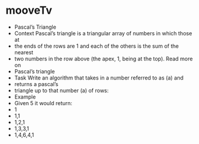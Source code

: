 # mooveTv
- Pascal’s Triangle
- Context Pascal’s triangle is a triangular array of numbers in which those at
- the ends of the rows are 1 and each of the others is the sum of the nearest
- two numbers in the row above (the apex, 1, being at the top). Read more on
- Pascal’s triangle
- Task Write an algorithm that takes in a number referred to as (a) and
- returns a pascal’s
- triangle up to that number (a) of rows:
- Example
- Given 5 it would return:
- 1
- 1,1
- 1,2,1
- 1,3,3,1
- 1,4,6,4,1